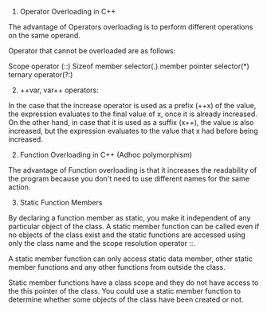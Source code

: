 1. Operator Overloading in C++

The advantage of Operators overloading is to perform different operations on the same operand.

Operator that cannot be overloaded are as follows:

Scope operator (::)
Sizeof
member selector(.)
member pointer selector(*)
ternary operator(?:)
 
2. ++var, var++ operators:

 In the case that the increase operator is used as a prefix (++x) of the value, the expression evaluates to the final value of x, once it is already increased. On the other hand, in case that it is used as a suffix (x++), the value is also increased, but the expression evaluates to the value that x had before being increased. 

2. Function Overloading in C++ (Adhoc polymorphism)

The advantage of Function overloading is that it increases the readability of the program because you don't need to use different names for the same action.

3. Static Function Members

By declaring a function member as static, you make it independent of any
particular object of the class. A static member function can be called 
even if no objects of the class exist and the static functions are accessed
using only the class name and the scope resolution operator ::.

 A static member function can only access static data member, other static
 member functions and any other functions from outside the class.

 Static member functions have a class scope and they do not have access
 to the this pointer of the class. You could use a static member function
 to determine whether some objects of the class have been created or not.